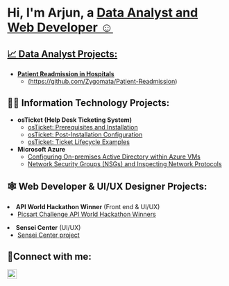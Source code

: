 <h1>Hi, I'm Arjun, a <a href="https://linkedin.com/in/arjun-i-gupta"> Data Analyst and Web Developer ☺</h1>

<h2>📈 Data Analyst Projects:</h2>

- <b>Patient Readmission in Hospitals</b>
  - (https://github.com/Zygomata/Patient-Readmission)
 


<h2>👨‍💻 Information Technology Projects:</h2>

- <b>osTicket (Help Desk Ticketing System)</b>
  - [osTicket: Prerequisites and Installation](https://github.com/Zygomata/osticket-prerequisites)
  - [osTicket: Post-Installation Configuration](https://github.com/Zygomata/post-install-config)
  - [osTicket: Ticket Lifecycle Examples](https://github.com/Zygomata/ticket-lifecycle)
- <b>Microsoft Azure</b>
  - [Configuring On-premises Active Directory within Azure VMs](https://github.com/Zygomata/configure-active-directory)
  - [Network Security Groups (NSGs) and Inspecting Network Protocols](https://github.com/Zygomata/azure-network-protocols)


<h2>🕸️ Web Developer & UI/UX Designer Projects:</h2

- <b>API World Hackathon Winner</b> (Front end & UI/UX)
  - [Picsart Challenge API World Hackathon Winners](https://github.com/Fuzzkatt/PicsartChallengeAttempt1) 
- <b>Sensei Center</b> (UI/UX)
  - [Sensei Center project](https://www.figma.com/file/BnlF5EEZSmrBBQmsWEjtMc/SuS-Website?type=design&node-id=1-2321&mode=design&t=jyUbQbpJBrx3DS1V-0) 
                                        
<h2>🤳Connect with me:</h2>


[<img align="left" alt="Arjun | LinkedIn" width="22px" src="https://cdn.jsdelivr.net/npm/simple-icons@v3/icons/linkedin.svg" />][linkedin]



[linkedin]: https://linkedin.com/in/arjun-i-gupta
